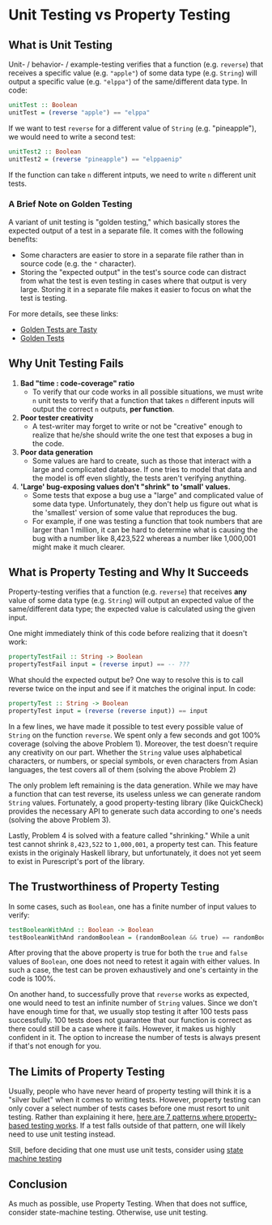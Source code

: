 # Unit Testing vs Property Testing

## What is Unit Testing

Unit- / behavior- / example-testing verifies that a function (e.g. `reverse`) that receives a specific value (e.g. `"apple"`) of some data type (e.g. `String`) will output a specific value (e.g. `"elppa"`) of the same/different data type. In code:
```purescript
unitTest :: Boolean
unitTest = (reverse "apple") == "elppa"
```

If we want to test `reverse` for a different value of `String` (e.g. "pineapple"), we would need to write a second test:
```purescript
unitTest2 :: Boolean
unitTest2 = (reverse "pineapple") == "elppaenip"
```
If the function can take `n` different intputs, we need to write `n` different unit tests.

### A Brief Note on Golden Testing

A variant of unit testing is "golden testing," which basically stores the expected output of a test in a separate file. It comes with the following benefits:
- Some characters are easier to store in a separate file rather than in source code (e.g. the `"` character).
- Storing the "expected output" in the test's source code can distract from what the test is even testing in cases where that output is very large. Storing it in a separate file makes it easier to focus on what the test is testing.

For more details, see these links:
- [Golden Tests are Tasty](https://kseo.github.io/posts/2016-12-15-golden-tests-are-tasty.html)
- [Golden Tests](https://ro-che.info/articles/2017-12-04-golden-tests)

## Why Unit Testing Fails

1. **Bad "time : code-coverage" ratio**
    - To verify that our code works in all possible situations, we must write `n` unit tests to verify that a function that takes `n` different inputs will output the correct `n` outputs, **per function**.
2. **Poor tester creativity**
    - A test-writer may forget to write or not be "creative" enough to realize that he/she should write the one test that exposes a bug in the code.
3. **Poor data generation**
    - Some values are hard to create, such as those that interact with a large and complicated database. If one tries to model that data and the model is off even slightly, the tests aren't verifying anything.
4. **'Large' bug-exposing values don't "shrink" to 'small' values.**
    - Some tests that expose a bug use a "large" and complicated value of some data type. Unfortunately, they don't help us figure out what is the 'smallest' version of some value that reproduces the bug.
    - For example, if one was testing a function that took numbers that are larger than 1 million, it can be hard to determine what is causing the bug with a number like 8,423,522 whereas a number like 1,000,001 might make it much clearer.

## What is Property Testing and Why It Succeeds

Property-testing verifies that a function (e.g. `reverse`) that receives **any** value of some data type (e.g. `String`) will output an expected value of the same/different data type; the expected value is calculated using the given input.

One might immediately think of this code before realizing that it doesn't work:
```purescript
propertyTestFail :: String -> Boolean
propertyTestFail input = (reverse input) == -- ???
```
What should the expected output be? One way to resolve this is to call reverse twice on the input and see if it matches the original input. In code:
```purescript
propertyTest :: String -> Boolean
propertyTest input = (reverse (reverse input)) == input
```

In a few lines, we have made it possible to test every possible value of `String` on the function `reverse`. We spent only a few seconds and got 100% coverage (solving the above Problem 1). Moreover, the test doesn't require any creativity on our part. Whether the `String` value uses alphabetical characters, or numbers, or special symbols, or even characters from Asian languages, the test covers all of them (solving the above Problem 2)

The only problem left remaining is the data generation. While we may have a function that can test reverse, its useless unless we can generate random `String` values. Fortunately, a good property-testing library (like QuickCheck) provides the necessary API to generate such data according to one's needs (solving the above Problem 3).

Lastly, Problem 4 is solved with a feature called "shrinking." While a unit test cannot shrink `8,423,522` to `1,000,001`, a property test can. This feature exists in the originaly Haskell library, but unfortunately, it does not yet seem to exist in Purescript's port of the library.

## The Trustworthiness of Property Testing

In some cases, such as `Boolean`, one has a finite number of input values to verify:
```purescript
testBooleanWithAnd :: Boolean -> Boolean
testBooleanWithAnd randomBoolean = (randomBoolean && true) == randomBoolean
```
After proving that the above property is true for both the `true` and `false` values of `Boolean`, one does not need to retest it again with either values. In such a case, the test can be proven exhaustively and one's certainty in the code is 100%.

On another hand, to successfully prove that `reverse` works as expected, one would need to test an infinite number of `String` values. Since we don't have enough time for that, we usually stop testing it after 100 tests pass successfully. 100 tests does not guarantee that our function is correct as there could still be a case where it fails. However, it makes us highly confident in it. The option to increase the number of tests is always present if that's not enough for you.

## The Limits of Property Testing

Usually, people who have never heard of property testing will think it is a "silver bullet" when it comes to writing tests. However, property testing can only cover a select number of tests cases before one must resort to unit testing. Rather than explaining it here, [here are 7 patterns where property-based testing works](https://fsharpforfunandprofit.com/posts/property-based-testing-2/). If a test falls outside of that pattern, one will likely need to use unit testing instead.

Still, before deciding that one must use unit tests, consider using [state machine testing](http://qfpl.io/posts/intro-to-state-machine-testing-1/)

## Conclusion

As much as possible, use Property Testing. When that does not suffice, consider state-machine testing. Otherwise, use unit testing.
